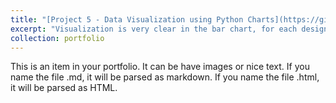 ```yaml
---
title: "[Project 5 - Data Visualization using Python Charts](https://github.com/tdavidna/DSC680/blob/main/3.2_Exercise.ipynb)"
excerpt: "Visualization is very clear in the bar chart, for each designation / position it is easy to identify the corresponding salary. Comparatively other charts like Line and Pie are not that clear for this sample data analysis. Bar charts are flexible and use vertical or horizontal bars to represent data along both an x-axis and a y-axis visually. Bar chart use bars of different lengths to represent data and each bar represents one value. Bar charts are easy to interpret, and there is a very clear relationship between size and value that allows easy comparison."
collection: portfolio
---
```


This is an item in your portfolio. It can be have images or nice text. If you name the file .md, it will be parsed as markdown. If you name the file .html, it will be parsed as HTML. 
